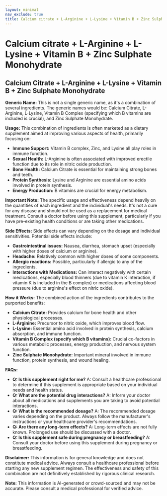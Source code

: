 ```yaml
---
layout: minimal
nav_exclude: true
title: Calcium citrate + L-Arginine + L-Lysine + Vitamin B + Zinc Sulphate Monohydrate
---
```


# Calcium citrate + L-Arginine + L-Lysine + Vitamin B + Zinc Sulphate Monohydrate

## Calcium Citrate + L-Arginine + L-Lysine + Vitamin B + Zinc Sulphate Monohydrate

**Generic Name:**  This is not a single generic name, as it's a combination of several ingredients.  The generic names would be: Calcium Citrate, L-Arginine, L-Lysine, Vitamin B Complex (specifying which B vitamins are included is crucial), and Zinc Sulphate Monohydrate.

**Usage:** This combination of ingredients is often marketed as a dietary supplement aimed at improving various aspects of health, primarily focusing on:

* **Immune Support:** Vitamin B complex, Zinc, and Lysine all play roles in immune function.
* **Sexual Health:** L-Arginine is often associated with improved erectile function due to its role in nitric oxide production.
* **Bone Health:** Calcium Citrate is essential for maintaining strong bones and teeth.
* **Protein Synthesis:**  Lysine and Arginine are essential amino acids involved in protein synthesis.  
* **Energy Production:**  B vitamins are crucial for energy metabolism.


**Important Note:**  The specific usage and effectiveness depend heavily on the quantities of each ingredient and the individual's needs.  It's not a cure for any disease and should not be used as a replacement for medical treatment.  Consult a doctor before using this supplement, particularly if you have pre-existing health conditions or are taking other medications.

**Side Effects:** Side effects can vary depending on the dosage and individual sensitivities. Potential side effects include:

* **Gastrointestinal issues:** Nausea, diarrhea, stomach upset (especially with higher doses of calcium or arginine).
* **Headache:**  Relatively common with higher doses of some components.
* **Allergic reactions:** Possible, particularly if allergic to any of the ingredients.
* **Interactions with Medications:** Can interact negatively with certain medications, especially blood thinners (due to vitamin K interaction, if vitamin K is included in the B complex) or medications affecting blood pressure (due to arginine's effect on nitric oxide).


**How it Works:** The combined action of the ingredients contributes to the purported benefits:

* **Calcium Citrate:** Provides calcium for bone health and other physiological processes.
* **L-Arginine:** Precursor to nitric oxide, which improves blood flow.
* **L-Lysine:** Essential amino acid involved in protein synthesis, calcium absorption, and immune function.
* **Vitamin B Complex (specify which B vitamins):**  Crucial co-factors in various metabolic processes, energy production, and nervous system function.
* **Zinc Sulphate Monohydrate:** Important mineral involved in immune function, protein synthesis, and wound healing.

**FAQs:**

* **Q: Is this supplement right for me?** A:  Consult a healthcare professional to determine if this supplement is appropriate based on your individual needs and health status.
* **Q: What are the potential drug interactions?** A:  Inform your doctor about all medications and supplements you are taking to avoid potential interactions.
* **Q:  What is the recommended dosage?** A: The recommended dosage varies depending on the product.  Always follow the manufacturer's instructions or your healthcare provider's recommendations.
* **Q:  Are there any long-term effects?** A:  Long-term effects are not fully known.  Prolonged use should be discussed with a doctor.
* **Q: Is this supplement safe during pregnancy or breastfeeding?** A: Consult your doctor before using this supplement during pregnancy or breastfeeding.


**Disclaimer:** This information is for general knowledge and does not constitute medical advice. Always consult a healthcare professional before starting any new supplement regimen.  The effectiveness and safety of this combination are not definitively established by rigorous clinical research.


**Note:** This information is AI-generated or crowd-sourced and may not be accurate. Please consult a medical professional for verified advice.